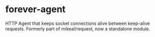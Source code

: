 forever-agent
=============

HTTP Agent that keeps socket connections alive between keep-alive requests. Formerly part of mikeal/request, now a
standalone module.
